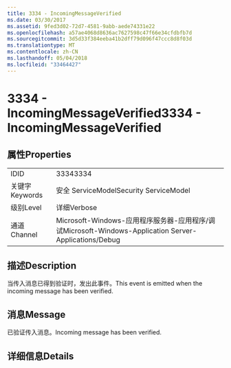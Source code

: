 ```yaml
---
title: 3334 - IncomingMessageVerified
ms.date: 03/30/2017
ms.assetid: 9fed3d02-72d7-4581-9abb-aede74331e22
ms.openlocfilehash: a57ae4068d8636ac7627598c47f66e34cfdbfb7d
ms.sourcegitcommit: 3d5d33f384eeba41b2dff79d096f47ccc8d8f03d
ms.translationtype: MT
ms.contentlocale: zh-CN
ms.lasthandoff: 05/04/2018
ms.locfileid: "33464427"
---
```

# <a name="3334---incomingmessageverified"></a><span data-ttu-id="cb87a-102">3334 - IncomingMessageVerified</span><span class="sxs-lookup"><span data-stu-id="cb87a-102">3334 - IncomingMessageVerified</span></span>
## <a name="properties"></a><span data-ttu-id="cb87a-103">属性</span><span class="sxs-lookup"><span data-stu-id="cb87a-103">Properties</span></span>  
  
|||  
|-|-|  
|<span data-ttu-id="cb87a-104">ID</span><span class="sxs-lookup"><span data-stu-id="cb87a-104">ID</span></span>|<span data-ttu-id="cb87a-105">3334</span><span class="sxs-lookup"><span data-stu-id="cb87a-105">3334</span></span>|  
|<span data-ttu-id="cb87a-106">关键字</span><span class="sxs-lookup"><span data-stu-id="cb87a-106">Keywords</span></span>|<span data-ttu-id="cb87a-107">安全 ServiceModel</span><span class="sxs-lookup"><span data-stu-id="cb87a-107">Security ServiceModel</span></span>|  
|<span data-ttu-id="cb87a-108">级别</span><span class="sxs-lookup"><span data-stu-id="cb87a-108">Level</span></span>|<span data-ttu-id="cb87a-109">详细</span><span class="sxs-lookup"><span data-stu-id="cb87a-109">Verbose</span></span>|  
|<span data-ttu-id="cb87a-110">通道</span><span class="sxs-lookup"><span data-stu-id="cb87a-110">Channel</span></span>|<span data-ttu-id="cb87a-111">Microsoft-Windows-应用程序服务器-应用程序/调试</span><span class="sxs-lookup"><span data-stu-id="cb87a-111">Microsoft-Windows-Application Server-Applications/Debug</span></span>|  
  
## <a name="description"></a><span data-ttu-id="cb87a-112">描述</span><span class="sxs-lookup"><span data-stu-id="cb87a-112">Description</span></span>  
 <span data-ttu-id="cb87a-113">当传入消息已得到验证时，发出此事件。</span><span class="sxs-lookup"><span data-stu-id="cb87a-113">This event is emitted when the incoming message has been verified.</span></span>  
  
## <a name="message"></a><span data-ttu-id="cb87a-114">消息</span><span class="sxs-lookup"><span data-stu-id="cb87a-114">Message</span></span>  
 <span data-ttu-id="cb87a-115">已验证传入消息。</span><span class="sxs-lookup"><span data-stu-id="cb87a-115">Incoming message has been verified.</span></span>  
  
## <a name="details"></a><span data-ttu-id="cb87a-116">详细信息</span><span class="sxs-lookup"><span data-stu-id="cb87a-116">Details</span></span>
